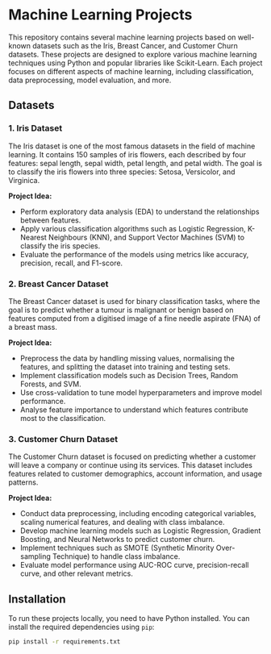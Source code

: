 # Machine Learning Projects

This repository contains several machine learning projects based on well-known datasets such as the Iris, Breast Cancer, and Customer Churn datasets. These projects are designed to explore various machine learning techniques using Python and popular libraries like Scikit-Learn. Each project focuses on different aspects of machine learning, including classification, data preprocessing, model evaluation, and more.

## Datasets

### 1. Iris Dataset
The Iris dataset is one of the most famous datasets in the field of machine learning. It contains 150 samples of iris flowers, each described by four features: sepal length, sepal width, petal length, and petal width. The goal is to classify the iris flowers into three species: Setosa, Versicolor, and Virginica.

**Project Idea:**
- Perform exploratory data analysis (EDA) to understand the relationships between features.
- Apply various classification algorithms such as Logistic Regression, K-Nearest Neighbours (KNN), and Support Vector Machines (SVM) to classify the iris species.
- Evaluate the performance of the models using metrics like accuracy, precision, recall, and F1-score.

### 2. Breast Cancer Dataset
The Breast Cancer dataset is used for binary classification tasks, where the goal is to predict whether a tumour is malignant or benign based on features computed from a digitised image of a fine needle aspirate (FNA) of a breast mass.

**Project Idea:**
- Preprocess the data by handling missing values, normalising the features, and splitting the dataset into training and testing sets.
- Implement classification models such as Decision Trees, Random Forests, and SVM.
- Use cross-validation to tune model hyperparameters and improve model performance.
- Analyse feature importance to understand which features contribute most to the classification.

### 3. Customer Churn Dataset
The Customer Churn dataset is focused on predicting whether a customer will leave a company or continue using its services. This dataset includes features related to customer demographics, account information, and usage patterns.

**Project Idea:**
- Conduct data preprocessing, including encoding categorical variables, scaling numerical features, and dealing with class imbalance.
- Develop machine learning models such as Logistic Regression, Gradient Boosting, and Neural Networks to predict customer churn.
- Implement techniques such as SMOTE (Synthetic Minority Over-sampling Technique) to handle class imbalance.
- Evaluate model performance using AUC-ROC curve, precision-recall curve, and other relevant metrics.

## Installation

To run these projects locally, you need to have Python installed. You can install the required dependencies using `pip`:

```bash
pip install -r requirements.txt
